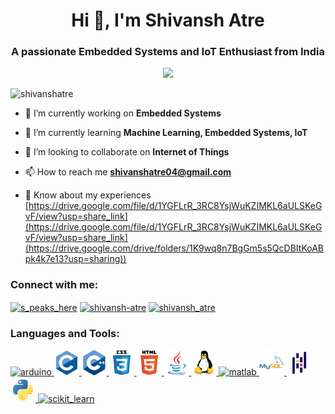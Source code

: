 <h1 align="center">Hi 👋, I'm Shivansh Atre</h1>
<h3 align="center">A passionate Embedded Systems and IoT Enthusiast from India</h3>
<p align="center"><img src="https://img.freepik.com/premium-vector/computer-engineer-flat-design-illustration_188398-202.jpg?w=900" height="300"></p>
<p align="left"> <img src="https://komarev.com/ghpvc/?username=shivanshatre&label=Profile%20views&color=0e75b6&style=flat" alt="shivanshatre" /> </p>

- 🔭 I’m currently working on **Embedded Systems**

- 🌱 I’m currently learning **Machine Learning, Embedded Systems, IoT**

- 👯 I’m looking to collaborate on **Internet of Things**

- 📫 How to reach me **shivanshatre04@gmail.com**

- 📄 Know about my experiences [https://drive.google.com/file/d/1YGFLrR_3RC8YsjWuKZIMKL6aULSKeGvF/view?usp=share_link](https://drive.google.com/file/d/1YGFLrR_3RC8YsjWuKZIMKL6aULSKeGvF/view?usp=share_link](https://drive.google.com/drive/folders/1K9wq8n7BgGm5s5QcDBItKoABpk4k7e13?usp=sharing))

<h3 align="left">Connect with me:</h3>
<p align="left">
<a href="https://twitter.com/s_peaks_here" target="blank"><img align="center" src="https://raw.githubusercontent.com/rahuldkjain/github-profile-readme-generator/master/src/images/icons/Social/twitter.svg" alt="s_peaks_here" height="30" width="40" /></a>
<a href="https://www.linkedin.com/in/shivansh-atre-176398208/" target="blank"><img align="center" src="https://raw.githubusercontent.com/rahuldkjain/github-profile-readme-generator/master/src/images/icons/Social/linked-in-alt.svg" alt="shivansh-atre" height="30" width="40" /></a>
<a href="https://instagram.com/shivansh_atre" target="blank"><img align="center" src="https://raw.githubusercontent.com/rahuldkjain/github-profile-readme-generator/master/src/images/icons/Social/instagram.svg" alt="shivansh_atre" height="30" width="40" /></a>
</p>

<h3 align="left">Languages and Tools:</h3>
<p align="left"> <a href="https://www.arduino.cc/" target="_blank" rel="noreferrer"> <img src="https://cdn.worldvectorlogo.com/logos/arduino-1.svg" alt="arduino" width="40" height="40"/> </a> <a href="https://www.cprogramming.com/" target="_blank" rel="noreferrer"> <img src="https://raw.githubusercontent.com/devicons/devicon/master/icons/c/c-original.svg" alt="c" width="40" height="40"/> </a> <a href="https://www.w3schools.com/cpp/" target="_blank" rel="noreferrer"> <img src="https://raw.githubusercontent.com/devicons/devicon/master/icons/cplusplus/cplusplus-original.svg" alt="cplusplus" width="40" height="40"/> </a> <a href="https://www.w3schools.com/css/" target="_blank" rel="noreferrer"> <img src="https://raw.githubusercontent.com/devicons/devicon/master/icons/css3/css3-original-wordmark.svg" alt="css3" width="40" height="40"/> </a> <a href="https://www.w3.org/html/" target="_blank" rel="noreferrer"> <img src="https://raw.githubusercontent.com/devicons/devicon/master/icons/html5/html5-original-wordmark.svg" alt="html5" width="40" height="40"/> </a> <a href="https://www.java.com" target="_blank" rel="noreferrer"> <img src="https://raw.githubusercontent.com/devicons/devicon/master/icons/java/java-original.svg" alt="java" width="40" height="40"/> </a> <a href="https://www.linux.org/" target="_blank" rel="noreferrer"> <img src="https://raw.githubusercontent.com/devicons/devicon/master/icons/linux/linux-original.svg" alt="linux" width="40" height="40"/> </a> <a href="https://www.mathworks.com/" target="_blank" rel="noreferrer"> <img src="https://upload.wikimedia.org/wikipedia/commons/2/21/Matlab_Logo.png" alt="matlab" width="40" height="40"/> </a> <a href="https://www.mysql.com/" target="_blank" rel="noreferrer"> <img src="https://raw.githubusercontent.com/devicons/devicon/master/icons/mysql/mysql-original-wordmark.svg" alt="mysql" width="40" height="40"/> </a> <a href="https://pandas.pydata.org/" target="_blank" rel="noreferrer"> <img src="https://raw.githubusercontent.com/devicons/devicon/2ae2a900d2f041da66e950e4d48052658d850630/icons/pandas/pandas-original.svg" alt="pandas" width="40" height="40"/> </a> <a href="https://www.python.org" target="_blank" rel="noreferrer"> <img src="https://raw.githubusercontent.com/devicons/devicon/master/icons/python/python-original.svg" alt="python" width="40" height="40"/> </a> <a href="https://scikit-learn.org/" target="_blank" rel="noreferrer"> <img src="https://upload.wikimedia.org/wikipedia/commons/0/05/Scikit_learn_logo_small.svg" alt="scikit_learn" width="40" height="40"/> </a> </p>
